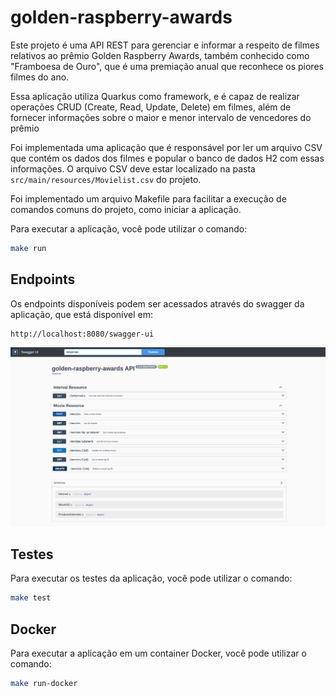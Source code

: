 # golden-raspberry-awards

Este projeto é uma API REST para gerenciar e informar a respeito de filmes relativos ao prêmio Golden Raspberry Awards,
também conhecido como "Framboesa de Ouro", que é uma premiação anual que reconhece os piores filmes do ano.

Essa aplicação utiliza Quarkus como framework, e é capaz de realizar operações CRUD (Create, Read, Update, Delete) em
filmes, além de fornecer informações sobre o maior e menor intervalo de vencedores do prêmio

Foi implementada uma aplicação que é responsável por ler um arquivo CSV que contém os dados dos filmes e popular o banco
de dados H2 com essas informações. O arquivo CSV deve estar localizado na pasta `src/main/resources/Movielist.csv` do
projeto.

Foi implementado um arquivo Makefile para facilitar a execução de comandos comuns do projeto, como iniciar a aplicação.

Para executar a aplicação, você pode utilizar o comando:

```bash
make run
```

## Endpoints

Os endpoints disponíveis podem ser acessados através do swagger da aplicação, que está disponível em:

```
http://localhost:8080/swagger-ui
```

![Swagger da Aplicação](swagger.png "Swagger da aplicação")

## Testes

Para executar os testes da aplicação, você pode utilizar o comando:

```bash
make test
```

## Docker

Para executar a aplicação em um container Docker, você pode utilizar o comando:

```bash
make run-docker
```
